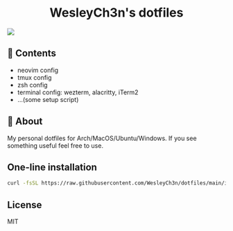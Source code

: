 <h1 align="center">
  WesleyCh3n's dotfiles
</h1>

  <img src="https://user-images.githubusercontent.com/30611421/184923785-f1a4bac7-59e4-42de-a7aa-902f1ad815c2.png">

## 📖 Contents
- neovim config
- tmux config
- zsh config
- terminal config: wezterm, alacritty, iTerm2
- ...(some setup script)

## 💭 About

My personal dotfiles for Arch/MacOS/Ubuntu/Windows. If you see something useful feel free to use.

## One-line installation

```sh
curl -fsSL https://raw.githubusercontent.com/WesleyCh3n/dotfiles/main/install.sh | sh
```

## License

MIT
